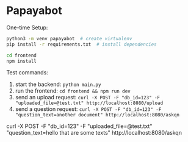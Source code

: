 # Papayabot

One-time Setup:
```sh
python3 -m venv papayabot  # create virtualenv
pip install -r requirements.txt  # install dependencies

cd frontend
npm install
```
Test commands:

1. start the backend: `python main.py`
2. run the frontend: `cd frontend && npm run dev`
3. send an upload request: `curl -X POST -F "db_id=123" -F "uploaded_file=@test.txt" http://localhost:8080/upload`
4. send a question request: `curl -X POST -F "db_id=123" -F "question_text=another document" http://localhost:8080/askqn`

curl -X POST -F "db_id=123" -F "uploaded_file=@test.txt" "question_text=hello that are some texts" http://localhost:8080/askqn